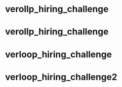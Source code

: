 # verollp_hiring_challenge
# verollp_hiring_challenge
# verloop_hiring_challenge
# verloop_hiring_challenge2

